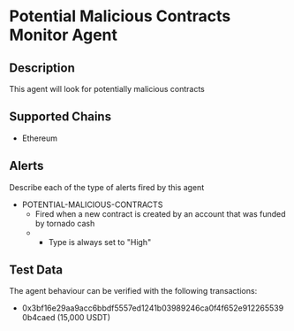 # Potential Malicious Contracts Monitor Agent

## Description

This agent will look for potentially malicious contracts

## Supported Chains

- Ethereum

## Alerts

Describe each of the type of alerts fired by this agent

- POTENTIAL-MALICIOUS-CONTRACTS
  - Fired when a new contract is created by an account that was funded by tornado cash
  - - Type is always set to "High"

## Test Data

The agent behaviour can be verified with the following transactions:

- 0x3bf16e29aa9acc6bbdf5557ed1241b03989246ca0f4f652e9122655390b4caed (15,000 USDT)
